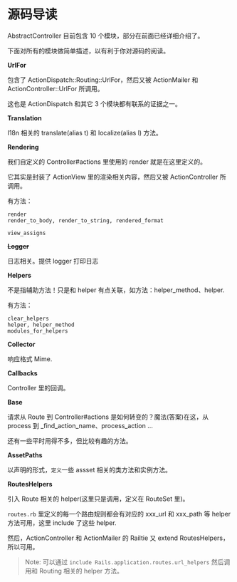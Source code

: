 # 源码导读

AbstractController 目前包含 10 个模块，部分在前面已经详细介绍了。

下面对所有的模块做简单描述，以有利于你对源码的阅读。

**UrlFor**

包含了 ActionDispatch::Routing::UrlFor，然后又被 ActionMailer 和 ActionController::UrlFor 所调用。

这也是 ActionDispatch 和其它 3 个模块都有联系的证据之一。

**Translation**

I18n 相关的 translate(alias t) 和 localize(alias l) 方法。

**Rendering**

我们自定义的 Controller#actions 里使用的 render 就是在这里定义的。

它其实是封装了 ActionView 里的渲染相关内容，然后又被 ActionController 所调用。

有方法：

```
render
render_to_body, render_to_string, rendered_format

view_assigns
```

**~~Logger~~**

日志相关。提供 logger 打印日志

**Helpers**

不是指辅助方法！只是和 helper 有点关联，如方法：helper_method、helper.

有方法：

```
clear_helpers
helper, helper_method
modules_for_helpers
```

**Collector**

响应格式 Mime.

**Callbacks**

Controller 里的回调。

**Base**

请求从 Route 到 Controller#actions 是如何转变的？魔法(答案)在这，从 process 到 _find_action_name、process_action ...

还有一些平时用得不多，但比较有趣的方法。

**AssetPaths**

以声明的形式，`定义`一些 assset 相关的类方法和实例方法。

**RoutesHelpers**

引入 Route 相关的 helper(这里只是调用，定义在 RouteSet 里)。

`routes.rb` 里定义的每一个路由规则都会有对应的 xxx_url 和 xxx_path 等 helper 方法可用，这里 include 了这些 helper.

然后，ActionController 和 ActionMailer 的 Railtie 又 extend RoutesHelpers，所以可用。

> Note: 可以通过 `include Rails.application.routes.url_helpers` 然后调用和 Routing 相关的 helper 方法。

